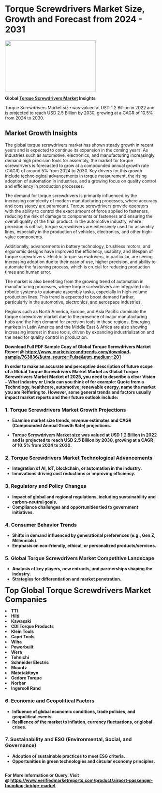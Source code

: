 <H1>Torque Screwdrivers Market Size, Growth and Forecast from 2024 - 2031</H1><img class="aligncenter size-medium wp-image-584254" src="https://thirdeyenews.in/wp-content/uploads/2024/09/Global-Market-Research-300x168.jpeg" alt="" width="300" height="168" /><p><strong>Global&nbsp;<a href="https://www.marketsizeandtrends.com/download-sample/763836/&amp;utm_source=Pulse&amp;utm_medium=201">Torque Screwdrivers Market</a> Insights</strong></p><p>Torque Screwdrivers Market size was valued at USD 1.2 Billion in 2022 and is projected to reach USD 2.5 Billion by 2030, growing at a CAGR of 10.5% from 2024 to 2030.</p><p><h2>Market Growth Insights</h2> <p>The global torque screwdrivers market has shown steady growth in recent years and is expected to continue its expansion in the coming years. As industries such as automotive, electronics, and manufacturing increasingly demand high precision tools for assembly, the market for torque screwdrivers is forecasted to grow at a compounded annual growth rate (CAGR) of around 5% from 2024 to 2030. Key drivers for this growth include technological advancements in torque measurement, the rising adoption of automation in industries, and a growing focus on quality control and efficiency in production processes.</p> <p><strong></strong></p> <p>The demand for torque screwdrivers is primarily influenced by the increasing complexity of modern manufacturing processes, where accuracy and consistency are paramount. Torque screwdrivers provide operators with the ability to control the exact amount of force applied to fasteners, reducing the risk of damage to components or fasteners and ensuring the overall quality of the final product. In the automotive industry, where precision is critical, torque screwdrivers are extensively used for assembly lines, especially in the production of vehicles, electronics, and other high-value components.</p> <p>Additionally, advancements in battery technology, brushless motors, and ergonomic designs have improved the efficiency, usability, and lifespan of torque screwdrivers. Electric torque screwdrivers, in particular, are seeing increasing adoption due to their ease of use, higher precision, and ability to automate the fastening process, which is crucial for reducing production times and human error.</p> <p>The market is also benefiting from the growing trend of automation in manufacturing processes, where torque screwdrivers are integrated into robotic systems to automate assembly tasks, especially in high-volume production lines. This trend is expected to boost demand further, particularly in the automotive, electronics, and aerospace industries.</p> <p>Regions such as North America, Europe, and Asia Pacific dominate the torque screwdriver market due to the presence of major manufacturing hubs and the high demand for precision tools in these regions. Emerging markets in Latin America and the Middle East & Africa are also showing increasing interest in these tools, driven by expanding industrialization and the need for quality control in production.</p> <p><strong></p><p><span class=""><strong>Download Full PDF Sample Copy of Global Torque Screwdrivers Market Report</strong> @ <a href="https://www.marketsizeandtrends.com/download-sample/763836/&amp;utm_source=Pulse&amp;utm_medium=201" target="_blank">https://www.marketsizeandtrends.com/download-sample/763836/&amp;utm_source=Pulse&amp;utm_medium=201</a></span></p><p>In order to make an accurate and perceptive description of future scope of a Global&nbsp;Torque Screwdrivers Market Market as Global&nbsp;Torque Screwdrivers Market Market of 2025, you need to describe a clear Vision &ndash; What Industry or Linda can you think of for example: Quote from a Technology, healthcare, automotive, renewable energy, name the market you are Reffering to. However, some general trends and factors usually impact market reports and their future outlook include:</p><h3>1.&nbsp;<strong>Torque Screwdrivers Market Growth Projections</strong></h3><ul><li>Examine market size trends, revenue estimates and CAGR (Compounded Annual Growth Rate) projections.</li><li><p>Torque Screwdrivers Market size was valued at USD 1.2 Billion in 2022 and is projected to reach USD 2.5 Billion by 2030, growing at a CAGR of 10.5% from 2024 to 2030.</p></li></ul><h3>2.&nbsp;<strong>Torque Screwdrivers Market Technological Advancements</strong></h3><ul><li>Integration of AI, IoT, blockchain, or automation in the industry.</li><li>Innovations driving cost reductions or improving efficiency.</li></ul><h3>3.&nbsp;<strong>Regulatory and Policy Changes</strong></h3><ul><li>Impact of global and regional regulations, including sustainability and carbon-neutral goals.</li><li>Compliance challenges and opportunities tied to government initiatives.</li></ul><h3>4.&nbsp;<strong>Consumer Behavior Trends</strong></h3><ul><li>Shifts in demand influenced by generational preferences (e.g., Gen Z, Millennials).</li><li>Emphasis on eco-friendly, ethical, or personalized products/services.</li></ul><h3>5.&nbsp;<strong>Global Torque Screwdrivers Market Competitive Landscape</strong></h3><ul><li>Analysis of key players, new entrants, and partnerships shaping the industry.</li><li>Strategies for differentiation and market penetration.</li></ul><p data-pm-slice="1 1 []"><span style="color: inherit; font-family: inherit; font-size: 25px;">Top Global Torque Screwdrivers Market Companies</span></p><div class="" data-test-id=""><p><li>TTI</li><li> Hilti</li><li> Kawasaki</li><li> CDI Torque Products</li><li> Klein Tools</li><li> Capri Tools</li><li> Wiha</li><li> Powerbuilt</li><li> Wera</li><li> Tohnichi</li><li> Schneider Electric</li><li> Mountz</li><li> Matatakitoyo</li><li> Gedore Torque</li><li> Norbar</li><li> Ingersoll Rand</li></p></div><h3>6.&nbsp;<strong>Economic and Geopolitical Factors</strong></h3><ul><li>Influence of global economic conditions, trade policies, and geopolitical events.</li><li>Resilience of the market to inflation, currency fluctuations, or global crises.</li></ul><h3>7.&nbsp;<strong>Sustainability and ESG (Environmental, Social, and Governance)</strong></h3><ul><li>Adoption of sustainable practices to meet ESG criteria.</li><li>Opportunities in green technologies and circular economy principles.</li></ul><h2><strong style="font-size: 14px;">For More Information or Query, Visit @&nbsp;</strong><a style="background-color: #ffffff; font-size: 14px;" href="https://www.marketsizeandtrends.com/report/torque-screwdrivers-market/" target="_blank">https://www.verifiedmarketreports.com/product/airport-passenger-boarding-bridge-market</a></h2>
